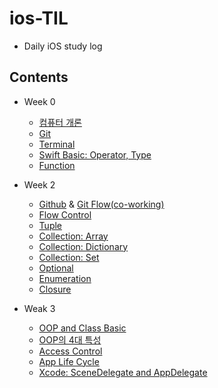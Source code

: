 # ios-TIL

- Daily iOS study log

## Contents

- Week 0

  - [컴퓨터 개론](https://github.com/cskime/ios-school/blob/master/201911/1주차/191104/[1-1]191104_컴퓨터개론.md)
  - [Git](https://github.com/cskime/ios-school/blob/master/201911/1주차/191105/[1-2]191105_Git.md)
  - [Terminal](https://github.com/cskime/ios-school/blob/master/201911/1주차/191105/[1-2]191105_Terminal.md)
  - [Swift Basic: Operator, Type](https://github.com/cskime/ios-school/blob/master/201911/1주차/191108/[1-5]191108_Swift-Basic.md)
  - [Function](https://github.com/cskime/ios-school/blob/master/201911/1주차/191108/[1-5]191108-function.md)
- Week 2

  - [Github](https://github.com/cskime/ios-school/blob/master/201911/2주차/191111/[2-1]191111_Github.md) & [Git Flow(co-working)](https://github.com/cskime/ios-school/blob/master/201911/2주차/191112/[2-2]191112_Github협업.md)
  - [Flow Control](https://github.com/cskime/ios-school/blob/master/201911/2주차/191111/[2-1]191111_흐름제어.md)
  - [Tuple](https://github.com/cskime/ios-school/blob/master/201911/2주차/191111/[2-1]191111_Tuple.md)
  - [Collection: Array](https://github.com/cskime/ios-TIL/blob/master/201911/2%EC%A3%BC%EC%B0%A8/191113/%5B2-3%5D191113_CollectionType_Array.md)
  - [Collection: Dictionary](https://github.com/cskime/ios-TIL/blob/master/201911/2%EC%A3%BC%EC%B0%A8/191113/%5B2-3%5D191113_CollectionType_Dictionary.md)
  - [Collection: Set](https://github.com/cskime/ios-TIL/blob/master/201911/2%EC%A3%BC%EC%B0%A8/191113/%5B2-3%5D191113_CollectionType_Set.md)
  - [Optional](https://github.com/cskime/ios-TIL/blob/master/201911/2주차/191114/[2-4]191114_Optional.md)
  - [Enumeration](https://github.com/cskime/ios-TIL/blob/master/201911/2주차/191114/[2-4]191114_Enumerations.md)
  - [Closure](https://github.com/cskime/ios-TIL/blob/master/201911/2주차/191115/[2-5]191115_Closure.md)
- Weak 3
  - [OOP and Class Basic](https://github.com/cskime/ios-TIL/blob/master/201911/3주차/191118/[3-1]191118_OOP와_Class.md)
  - [OOP의 4대 특성](https://github.com/cskime/ios-TIL/blob/master/201911/3주차/191119/[3-2]191119_OOP_4대특성.md)
  - [Access Control](https://github.com/cskime/ios-TIL/blob/master/201911/3주차/191119/[3-2]191119_Class_Access_Control.md)
  - [App Life Cycle](https://github.com/cskime/ios-TIL/blob/master/201911/3주차/191121/[3-4]191121_App_Lifecycle.md)
  - [Xcode: SceneDelegate and AppDelegate](https://github.com/cskime/ios-TIL/blob/master/201911/3주차/191121/[3-4]191121_Xcode_Project.md)

